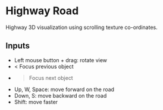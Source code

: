 Highway Road
============

Highway 3D visualization using scrolling texture co-ordinates.

## Inputs

- Left mouse button + drag: rotate view
- < Focus previous object
- > Focus next object
- Up, W, Space: move forward on the road
- Down, S: move backward on the road
- Shift: move faster
